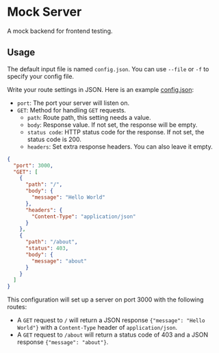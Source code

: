 # Mock Server

A mock backend for frontend testing.

## Usage

The default input file is named `config.json`. You can use `--file` or `-f` to specify your config file.

Write your route settings in JSON. Here is an example [config.json](./config.json):

- `port`: The port your server will listen on.
- `GET`: Method for handling `GET` requests.
  - `path`: Route path, this setting needs a value.
  - `body`: Response value. If not set, the response will be empty.
  - `status code`: HTTP status code for the response. If not set, the status code is 200.
  - `headers`: Set extra response headers. You can also leave it empty.

```json
{
  "port": 3000,
  "GET": [
    {
      "path": "/",
      "body": {
        "message": "Hello World"
      },
      "headers": {
        "Content-Type": "application/json"
      }
    },
    {
      "path": "/about",
      "status": 403,
      "body": {
        "message": "about"
      }
    }
  ]
}
```

This configuration will set up a server on port 3000 with the following routes:

- A `GET` request to `/` will return a JSON response `{"message": "Hello World"}` with a `Content-Type` header of `application/json`.
- A `GET` request to `/about` will return a status code of 403 and a JSON response `{"message": "about"}`.
